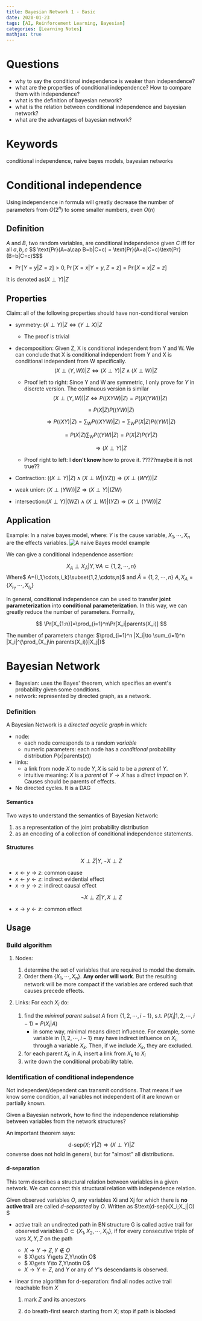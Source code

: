 ```yaml
---
title: Bayesian Network 1 - Basic
date: 2020-01-23
tags: [AI, Reinforcement Learning, Bayesian]
categories: [Learning Notes]
mathjax: true
---
```

# Questions
- why to say the conditional independence is weaker than independence?
- what are the properties of conditional independence? How to compare them with independence?
- what is the definition of bayesian network? 
- what is the relation between conditional independence and bayesian network?
- what are the advantages of bayesian network?

# Keywords
conditional independence, naive bayes models, bayesian networks

# Conditional independence

Using independence in formula will greatly decrease the number of parameters from $O(2^n)$  to some smaller numbers, even $O(n)$ 

## Definition

$A$ and $B$, two random variables, are conditional independence given $C$ iff for all $a,b,c$
$$
\text{Pr}(A=a\cap B=b|C=c) = \text{Pr}(A=a|C=c)\text{Pr}(B=b|C=c)$​
$$

- $\Pr[Y=y|Z=z]>0, \Pr[X=x|Y=y,Z=z]=\Pr[X=x|Z=z]$

It is denoted as$(X\perp Y) | Z$

## Properties

Claim: all of the following properties should have non-conditional version

- symmetry: $(X\perp Y)|Z \Leftrightarrow (Y\perp X)|Z$

  - The proof is trivial

- decomposition: Given Z, X is conditional independent from Y and W. We can conclude that X is conditional independent from Y and X is conditional independent from W specifically. 
  $$
  (X\perp (Y,W))|Z \Leftrightarrow (X\perp Y)|Z \wedge  (X\perp W)|Z
  $$

  - Proof left to right: Since Y and W are symmetric, I only prove for $Y$ in discrete version. The continuous version is similar
    $$
    (X\perp (Y,W))|Z\Leftrightarrow  P((XYW)|Z)=P((X(YW))|Z)
    $$

    $$
     = P(X|Z)P((YW)|Z)
    $$

    $$
    \Rightarrow P((XY)|Z) = \sum_W P((XYW)|Z) = \sum_W P(X|Z)P((YW)|Z)
    $$

    $$
    = P(X|Z)\sum_W P((YW)|Z) = P(X|Z)P(Y|Z)
    $$

    $$
    \Rightarrow (X\perp Y)|Z
    $$

  - Proof  right to left: I **don't know** how to prove it. ?????maybe it is not true??

- Contraction: $((X\perp Y)|Z)\wedge (X\perp W|(YZ))\Rightarrow (X\perp (WY))|Z$

- weak union: $(X\perp (YW))|Z\Rightarrow (X\perp Y)|(ZW)$

- intersection:$(X\perp Y)|(WZ)\wedge (X\perp W)|(YZ)\Rightarrow (X\perp(YW))|Z$

## Application

Example: In a naive bayes model, where: $Y$​ is the cause variable, $X_1,\cdots,X_n$​ are the effects variables. ![A naive Bayes model example](chap201.jpg)

We can give a conditional independence assertion: 

$$
X_A\perp X_{\bar{A}}|Y,\forall A\subset\{1,2,\cdots,n\}
$$
Where$ A=\{i_1,\cdots,i_k\}\subset\{1,2,\cdots,n\}$ and $\bar{A}=\{1,2,\cdots,n\}$ $A, X_A=\{X_{i_1},\cdots,X_{i_k}\}$

In general, conditional independence can be used to transfer **joint parameterization** into **conditional parameterization**. In this way, we can greatly reduce the number of parameters. Formally,

$$
\Pr[X_{1:n}]=\prod_{i=1}^n\Pr[X_i|parents(X_i)]
$$


The number of parameters change: $\prod_{i=1}^n |X_i|\to \sum_{i=1}^n |X_i|^{\prod_{X_j\in parents(X_i)}|X_j|}$

# Bayesian Network

- Bayesian: uses the Bayes' theorem, which specifies an event's probability given some conditions.
- network: represented by directed graph, as a network.

### Definition

A Bayesian Network is a *directed acyclic graph* in which:

- node:
  - each node corresponds to a random *variable*
  - numeric parameters: each node has a *conditional* probability distribution $P(x|\text{parents}(x))$
- links:
  - a link from node $X$ to node $Y, X$ is said to be a *parent* of $Y$.
  - intuitive meaning: $X$ is a *parent* of $Y\to X$ has a *direct impact* on $Y$. Causes should be parents of effects.
- No directed cycles. It is a DAG

#### Semantics

Two ways to understand the semantics of Bayesian Network:

1. as a representation of the joint probability distribution
2. as an encoding of a collection of conditional independence statements.

#### Structures

$$
X\perp Z|Y,\neg X\perp Z
$$



- $x\leftarrow y\to z$: common cause
- $x\leftarrow y\leftarrow z$: indirect evidential effect
- $x\to y\to z$: indirect causal effect

$$
 \neg X\perp Z|Y, X\perp Z
$$



- $x\to y \leftarrow z$: common effect

## Usage

### Build algorithm
1. Nodes: 
   1. determine the set of variables that are required to model the domain.
   2. Order them $\{X_1,\cdots,X_n\}$. **Any order will work**. But the resulting network will be more compact if the variables are ordered such that causes precede effects.

2. Links: For each $X_i$ do:
   1. find the *minimal parent subset A* from $\{1,2,\cdots,i-1\}$​, s.t. $P(X_i|{1,2,\cdots,i-1})=P(X_i|A)$​ 
      - in some way, minimal means direct influence.  For example, some variable in $\{1,2,\cdots,i-1\}$ may have indirect influence on $X_i$, through a variable $X_k$. Then, if we include $X_k$, they are excluded.
   2. for each parent $X_k$ in A, insert a link from $X_k$ to $X_i$ 
   3. write down the conditional probability table.



### Identification of conditional independence

Not independent/dependent can transmit conditions. That means if we know some condition, all variables not independent of it are known or partially known.

Given a Bayesian network, how to find the independence relationship between variables from the network structures?

An important theorem says:

$$
\text{d-sep}(X;Y|Z)\Rightarrow (X\perp Y)|Z
$$
converse does not hold in general, but for "almost" all distributions.

#### d-separation

 This term describes a structural relation between variables in a given network. We can connect this structural relation with independence relation.

Given observed variables $O$​, any variables Xi and Xj for which there is **no active trail** are called *d-separated* by $O$​.  Written as $\text{d-sep}(X_i;X_j|O) $​

- active trail: an undirected path in BN structure G is called active trail for observed variables $O\subset\{X_1,X_2,\cdots,X_n\}$​, if for every consecutive triple of vars $X,Y,Z$ on the path
  - $X\to Y\to Z,Y\notin O$
  - $ X\gets Y\gets Z,Y\notin O$
  - $ X\gets Y\to Z,Y\notin O$
  - $X\to Y\gets Z$, and $Y$ or any of $Y$'s descendants is observed.

- linear time algorithm for d-separation: find all nodes active trail reachable from $X$

  1. mark $Z$ and its ancestors

  2. do breath-first search starting from $X$; stop if path is blocked

     